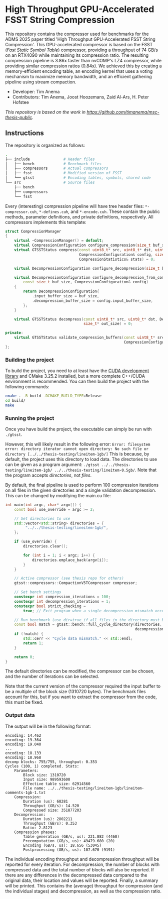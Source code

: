# High Throughput GPU-Accelerated FSST String Compression
This repository contains the compressor used for benchmarks for the ADMS 2025 paper titled 'High Throughput GPU-Accelerated FSST String Compression'.
This GPU-accelerated compressor is based on the FSST (_Fast Static Symbol Table_) compressor, providing a throughput of 74 GB/s on an RTX4090 while maintaining its compression ratio. 
The resulting compression pipeline is 3.86x faster than nvCOMP's LZ4 compressor, while providing similar compression ratios (0.84x).
We achieved this by creating a memory-efficient encoding table, an encoding kernel that uses a voting mechanism to maximize memory bandwidth, and an efficient gathering pipeline using stream compaction.

* Developer: Tim Anema
* Contributors: Tim Anema, Joost Hoozemans, Zaid Al-Ars, H. Peter Hofstee

_This repository is based on the work in https://github.com/timanema/msc-thesis-public._

## Instructions
The repository is organized as follows:
```bash
.
├── include               # Header files
│   ├── bench             # Benchmark files
│   ├── compressors       # Actual compressors
│   ├── fsst              # Modified version of FSST
│   └── gtsst             # Encoding tables, symbols, shared code
└── src                   # Source files
    ├── bench
    ├── compressors
    └── fsst

```
Every (interesting) compression pipeline will have tree header files: `*-compressor.cuh`, `*-defines.cuh`, and `*-encode.cuh`.
These contain the public methods, parameter definitions, and private definitions, respectively.
All compressors implements this template:
```c++
struct CompressionManager
{
    virtual ~CompressionManager() = default;
    virtual CompressionConfiguration configure_compression(size_t buf_size) = 0;
    virtual GTSSTStatus compress(const uint8_t* src, uint8_t* dst, uint8_t* tmp,
                                 CompressionConfiguration& config, size_t* out_size,
                                 CompressionStatistics& stats) = 0;

    virtual DecompressionConfiguration configure_decompression(size_t buf_size) = 0;

    virtual DecompressionConfiguration configure_decompression_from_compress(
        const size_t buf_size, CompressionConfiguration& config)
    {
        return DecompressionConfiguration{
            .input_buffer_size = buf_size,
            .decompression_buffer_size = config.input_buffer_size,
        };
    }

    virtual GTSSTStatus decompress(const uint8_t* src, uint8_t* dst, DecompressionConfiguration& config,
                                   size_t* out_size) = 0;

private:
    virtual GTSSTStatus validate_compression_buffers(const uint8_t* src, uint8_t* dst, uint8_t* tmp,
                                                     CompressionConfiguration& config) = 0;
};
```

### Building the project
To build the project, you need to at least have the [CUDA development library](https://docs.nvidia.com/cuda/cuda-installation-guide-linux/) and CMake 3.25.2 installed, but a more complete C++/CUDA environment is recommended.
You can then build the project with the following commands:
```bash
cmake . -B build -DCMAKE_BUILD_TYPE=Release
cd build/
make
```

### Running the project
Once you have build the project, the executable can simply be run with `./gtsst`.

However, this will likely result in the following error:
`Error: filesystem error: directory iterator cannot open directory: No such file or directory [../../thesis-testing/lineitem-1gb/]`
This is because, by default, the project uses this directory to load data.
The directories to use can be given as a program argument:
`./gtsst ../../thesis-testing/lineitem-1gb/ ../../thesis-testing/lineitem-0.5gb/`.
Note that the program accepts _directories_, not _files_.

By default, the final pipeline is used to perform 100 compression iterations on all files in the given directories and
a single validation decompression. This can be changed by modifying the main.cu file:
```c++
int main(int argc, char* argv[]) {
    const bool use_override = argc >= 2;

    // Set directories to use
    std::vector<std::string> directories = {
         "../../thesis-testing/lineitem-1gb/",
    };

    if (use_override) {
        directories.clear();

        for (int i = 1; i < argc; i++) {
            directories.emplace_back(argv[i]);
        }
    }

    // Active compressor (see thesis repo for others)
    gtsst::compressors::CompactionV5TCompressor compressor;

    // Set bench settings
    constexpr int compression_iterations = 100;
    constexpr int decompression_iterations = 1;
    constexpr bool strict_checking =
        true; // Exit program when a single decompression mismatch occurs, otherwise only report it

    // Run benchmark (use_dir=true if all files in the directory must be used, otherwise uses first file only)
    const bool match = gtsst::bench::full_cycle_directory(directories, false, compression_iterations,
                                                          decompression_iterations, compressor, false, strict_checking);
    if (!match) {
        std::cerr << "Cycle data mismatch." << std::endl;
        return 1;
    }

    return 0;
}
```
The default directories can be modified, the compressor can be chosen, and the number of iterations can be selected.

Note that the current version of the compressor required the input buffer to be a multiple of the block size (1310720 bytes). 
The benchmark files account for this, but if you want to extract the compressor from the code, this must be fixed.

### Output data
The output will be in the following format:
```
encoding: 14.462
encoding: 19.364
encoding: 19.040
...
encoding: 18.133
encoding: 18.968
decomp blocks: 755/755, throughput: 0.353
Cycles (100, 1) completed. Stats:
	Parameters:
		Block size: 1310720
		Input size: 989593600
		Effective table size: 62914560
		File name: ../../thesis-testing/lineitem-1gb/lineitem-comments-1gb-1.txt
	Compression:
		Duration (us): 68281 
		Throughput (GB/s): 14.520
		Compressed size: 351877203
	Decompression:
		Duration (us): 2802211
		Throughput (GB/s): 0.353
		Ratio: 2.8123
	Compression phases:
		Table generation (GB/s, us): 221.882 (4460)
		Precomputation (GB/s, us): 49479.680 (20)
		Encoding (GB/s, us): 18.656 (53045)
		Postprocessing (GB/s, us): 107.670 (9191)
```
The individual encoding throughput and decompression throughput will be reported for every iteration.
For decompression, the number of blocks with compressed data and the total number of blocks will also be reported.
If there are any differences in the decompressed data compared to the original data, their location and values will be reported.
Finally, a summary will be printed. This contains the (average) throughput for compression
(and the individual stages) and decompression, as well as the compression ratio.